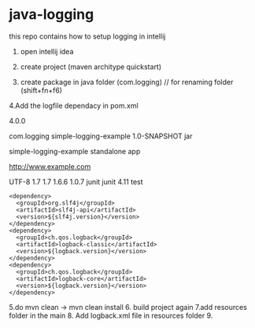 # java-logging
this repo contains how to setup logging in intellij 

1. open intellij idea 

2. create project (maven architype quickstart) 

3. create package in java folder (com.logging)  //  for renaming folder (shift+fn+f6)

4.Add the logfile dependacy in pom.xml



<?xml version="1.0" encoding="UTF-8"?>

<project xmlns="http://maven.apache.org/POM/4.0.0" xmlns:xsi="http://www.w3.org/2001/XMLSchema-instance"
         xsi:schemaLocation="http://maven.apache.org/POM/4.0.0 http://maven.apache.org/xsd/maven-4.0.0.xsd">
  <modelVersion>4.0.0</modelVersion>

  <groupId>com.logging</groupId>
  <artifactId>simple-logging-example</artifactId>
  <version>1.0-SNAPSHOT</version>
  <packaging>jar</packaging>


  <name>simple-logging-example standalone app</name>
  <!-- FIXME change it to the project's website JAR, WAR, EAR -->
  <url>http://www.example.com</url>

  <properties>
    <project.build.sourceEncoding>UTF-8</project.build.sourceEncoding>
    <maven.compiler.source>1.7</maven.compiler.source>
    <maven.compiler.target>1.7</maven.compiler.target>
    <slf4j.version>1.6.6</slf4j.version>
    <logback.version>1.0.7</logback.version>
  </properties>

  <dependencies>
    <dependency>
      <groupId>junit</groupId>
      <artifactId>junit</artifactId>
      <version>4.11</version>
      <scope>test</scope>
    </dependency>

    <dependency>
      <groupId>org.slf4j</groupId>
      <artifactId>slf4j-api</artifactId>
      <version>${slf4j.version}</version>
    </dependency>
    <dependency>
      <groupId>ch.qos.logback</groupId>
      <artifactId>logback-classic</artifactId>
      <version>${logback.version}</version>
    </dependency>
    <dependency>
      <groupId>ch.qos.logback</groupId>
      <artifactId>logback-core</artifactId>
      <version>${logback.version}</version>
    </dependency>
  </dependencies>



5.do mvn clean -> mvn clean install 
6. build project again
7.add resources folder in the main 
8. Add logback.xml file in resources folder 
9.
